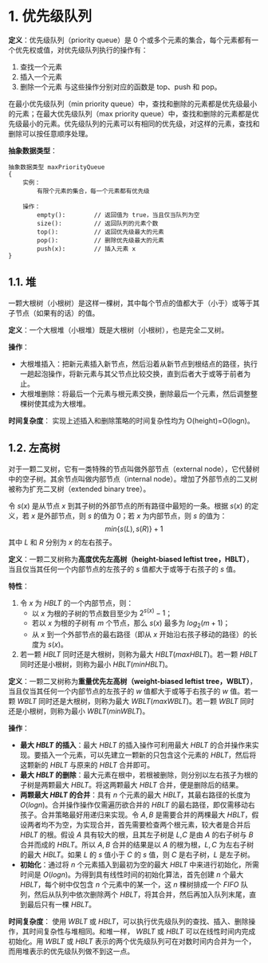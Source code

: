 # 1. 优先级队列

**定义**：优先级队列（priority queue）是 0 个或多个元素的集合，每个元素都有一个优先权或值，对优先级队列执行的操作有：
1. 查找一个元素
1. 插入一个元素
1. 删除一个元素
与这些操作分别对应的函数是 top、push 和 pop。

在最小优先级队列（min priority queue）中，查找和删除的元素都是优先级最小的元素；在最大优先级队列（max priority queue）中，查找和删除的元素都是优先级最小的元素。优先级队列的元素可以有相同的优先级，对这样的元素，查找和删除可以按任意顺序处理。

**抽象数据类型**：
```
抽象数据类型 maxPriorityQueue
{
    实例：
        有限个元素的集合，每一个元素都有优先级

    操作：
        empty():        // 返回值为 true，当且仅当队列为空
        size():         // 返回队列的元素个数
        top():          // 返回优先级最大的元素
        pop():          // 删除优先级最大的元素
        push(x):        // 插入元素 x
}
```

## 1.1. 堆

一颗大根树（小根树）是这样一棵树，其中每个节点的值都大于（小于）或等于其子节点（如果有的话）的值。

**定义**：一个大根堆（小根堆）既是大根树（小根树），也是完全二叉树。

**操作**：
- 大根堆插入：把新元素插入新节点，然后沿着从新节点到根结点的路径，执行一趟起泡操作，将新元素与其父节点比较交换，直到后者大于或等于前者为止。
- 大根堆删除：将最后一个元素与根元素交换，删除最后一个元素，然后调整整棵树使其成为大根堆。

**时间复杂度**：
实现上述插入和删除策略的时间复杂性均为 O(height)=O(logn)。

## 1.2. 左高树

对于一颗二叉树，它有一类特殊的节点叫做外部节点（external node），它代替树中的空子树。其余节点叫做内部节点（internal node）。增加了外部节点的二叉树被称为扩充二叉树（extended binary tree）。

令 $s(x)$ 是从节点 $x$ 到其子树的外部节点的所有路径中最短的一条。根据 $s(x)$ 的定义，若 $x$ 是外部节点，则 $s$ 的值为 0；若 $x$ 为内部节点，则 $s$ 的值为：
$$min{\lbrace}{s(L),s(R)}{\rbrace}+1$$
其中 $L$ 和 $R$ 分别为 $x$ 的左右孩子。

**定义**：一颗二叉树称为**高度优先左高树（height-biased leftist tree，HBLT）**，当且仅当其任何一个内部节点的左孩子的 $s$ 值都大于或等于右孩子的 $s$ 值。

**特性**：
1. 令 $x$ 为 $HBLT$ 的一个内部节点，则：
    - 以 $x$ 为根的子树的节点数目至少为 $2^{s(x)}-1$；
    - 若以 $x$ 为根的子树有 $m$ 个节点，那么 $s(x)$ 最多为 $log_2(m+1)$；
    - 从 $x$ 到一个外部节点的最右路径（即从 $x$ 开始沿右孩子移动的路径）的长度为 $s(x)$。
1. 若一颗 $HBLT$ 同时还是大根树，则称为最大 $HBLT(max HBLT)$。若一颗 $HBLT$ 同时还是小根树，则称为最小 $HBLT(min HBLT)$。

**定义**：一颗二叉树称为**重量优先左高树（weight-biased leftist tree，WBLT）**，当且仅当其任何一个内部节点的左孩子的 $w$ 值都大于或等于右孩子的 $w$ 值。若一颗 $WBLT$ 同时还是大根树，则称为最大 $WBLT(max WBLT)$。若一颗 $WBLT$ 同时还是小根树，则称为最小 $WBLT(min WBLT)$。

**操作**：
- **最大 $HBLT$ 的插入**：最大 $HBLT$ 的插入操作可利用最大 $HBLT$ 的合并操作来实现。要插入一个元素，可以先建立一颗新的只包含这个元素的 $HBLT$，然后将这颗新的 $HBLT$ 与原来的 $HBLT$ 合并即可。
- **最大 $HBLT$ 的删除**：最大元素在根中，若根被删除，则分别以左右孩子为根的子树是两颗最大 $HBLT$。将这两颗最大 $HBLT$ 合并，便是删除后的结果。
- **两颗最大 $HBLT$ 的合并**：具有 $n$ 个元素的最大 $HBLT$，其最右路径的长度为 $O(logn)$。合并操作操作仅需遍历欲合并的 $HBLT$ 的最右路径，即仅需移动右孩子。合并策略最好用递归来实现。令 $A,B$ 是需要合并的两棵最大 $HBLT$，假设两者均不为空，为实现合并，首先需要检查两个根元素，较大者是合并后 $HBLT$ 的根。假设 $A$ 具有较大的根，且其左子树是 $L$,$C$ 是由 $A$ 的右子树与 $B$ 合并而成的 $HBLT$。所以 $A,B$ 合并的结果是以 $A$ 的根为根，$L,C$ 为左右子树的最大 $HBLT$。如果 $L$ 的 $s$ 值小于 $C$ 的 $s$ 值，则 $C$ 是右子树，$L$ 是左子树。
- **初始化**：通过将 $n$ 个元素插入到最初为空的最大 $HBLT$ 中来进行初始化，所需时间是 $O(logn)$。为得到具有线性时间的初始化算法，首先创建 $n$ 个最大 $HBLT$，每个树中仅包含 $n$ 个元素中的某一个，这 $n$ 棵树排成一个 $FIFO$ 队列，然后从队列中依次删除两个 $HBLT$，将其合并，然后再加入队列末尾，直到最后只有一棵 $HBLT$。

**时间复杂度**：
使用 $WBLT$ 或 $HBLT$，可以执行优先级队列的查找、插入、删除操作，其时间复杂性与堆相同。和堆一样， $WBLT$ 或 $HBLT$ 可以在线性时间内完成初始化。用 $WBLT$ 或 $HBLT$ 表示的两个优先级队列可在对数时间内合并为一个，而用堆表示的优先级队列做不到这一点。